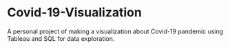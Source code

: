 # Covid-19-Visualization
A personal project of making a visualization about Covid-19 pandemic using Tableau and SQL for data exploration. 
